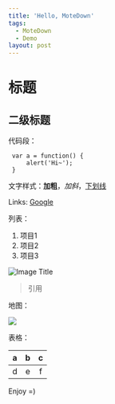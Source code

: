 ```yaml
---
title: 'Hello, MoteDown'
tags:
  - MoteDown
  - Demo
layout: post
---
```

# 标题

## 二级标题

代码段：

     var a = function() {
         alert('Hi~');
     }
     
文字样式：__加粗__，*加斜*，<u>下划线</u>

Links: [Google](http://www.google.com)

列表：

1. 项目1
2. 项目2
3. 项目3

![Image Title](http://cdn.v2ex.co/site/logo@2x.png?m=1346064962)

> 引用

地图：

![](https://maps.googleapis.com/maps/api/staticmap?center=31.19447568217832,121.43882965&zoom=15&size=640x480&maptype=roadmap)

表格：

|  a  |  b  |  c  |
|:---:|:---:|:---:|
|  d  |  e  |  f  |

Enjoy =)